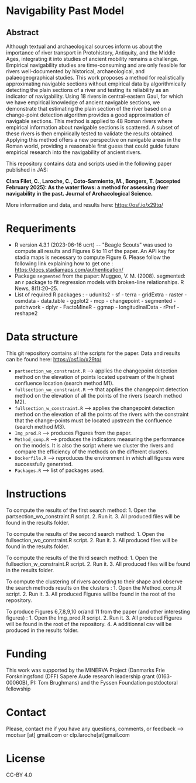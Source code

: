 # Navigability Past Model

## Abstract 

Although textual and archaeological sources inform us about the importance of river transport in Protohistory, Antiquity, and the Middle Ages, integrating it into studies of ancient mobility remains a challenge. Empirical navigability studies are time-consuming and are only feasible for rivers well-documented by historical, archaeological, and palaeogeographical studies. This work proposes a method for realistically approximating navigable sections without empirical data by algorithmically detecting the plain sections of a river and testing its reliability as an indicator of navigability. Using 18 rivers in central-eastern Gaul, for which we have empirical knowledge of ancient navigable sections, we demonstrate that estimating the plain section of the river based on a change-point detection algorithm provides a good approximation of navigable sections. This method is applied to 48 Roman rivers where empirical information about navigable sections is scattered. A subset of these rivers is then empirically tested to validate the results obtained.
Applying this method offers a new perspective on navigable areas in the Roman world, providing a reasonable first guess that could guide future empirical research into the navigability of ancient rivers.

This repository contains data and scripts used in the following paper published in JAS:

**Clara Filet, C., Laroche, C., Coto-Sarmiento, M., Bongers, T. (accepted February 2025):  As the water flows: a method for assessing river navigability in the past. Journal of Archaeological Science.**

More information and data, and results here: https://osf.io/x29tq/


# Requeriments

* R version 4.3.1 (2023-06-16 ucrt) -- "Beagle Scouts" was used to compute all results and Figures 6 to 11 of the paper. An API key for stadia maps is necessary to compute Figure 6. Please follow the following link explaining how to get one : https://docs.stadiamaps.com/authentication/
* Package `segmented` from the paper: Muggeo, V. M. (2008). segmented: an r package to fit regression models with broken-line relationships. R News, 8(1):20–25.
* List of required R packages : - udunits2 - sf - terra - gridExtra - raster - osmdata - data.table - ggplot2 - mcp - changepoint - segmented - patchwork - dplyr - FactoMineR - ggmap - longitudinalData - rPref - reshape2

# Data structure

This git repository contains all the scripts for the paper. Data and results can be found here: https://osf.io/x29tq/

* `partsection_wo_constraint.R` --> applies the changepoint detection method on the elevation of points located upstream of the highest confluence location (search method M1). 
* `fullsection_wo_constraint.R` --> that applies the changepoint detection method on the elevation of all the points of the rivers (search method M2).
* `fullsection_w_constraint.R` --> applies the changepoint detection method on the elevation of all the points of the rivers with the constraint that the change-points must be located upstream the confluence (search method M3).
* `Img_prod.R` --> produces Figures from the paper.
* `Method_comp.R` --> produces the indicators measuring the performance on the models. It is also the script where we cluster the rivers and compare the efficiency of the methods on the different clusters.
* `Dockerfile.R` --> reproduces the environment in which all figures were successfully generated.
* `Packages.R` --> list of packages used. 


# Instructions


To compute the results of the first search method: 1. Open the partsection_wo_constraint.R script. 2. Run it. 3. All produced files will be found in the results folder.

To compute the results of the second search method: 1. Open the fullsection_wo_constraint.R script. 2. Run it. 3. All produced files will be found in the results folder.

To compute the results of the third search method: 1. Open the fullsection_w_constraint.R script. 2. Run it. 3. All produced files will be found in the results folder.

To compute the clustering of rivers according to their shape and observe the search methods results on the clusters : 1. Open the Method_comp.R script. 2. Run it. 3. All produced Figures will be found in the root of the repository.

To produce Figures 6,7,8,9,10 or/and 11 from the paper (and other interesting figures) : 1. Open the Img_prod.R script. 2. Run it. 3. All produced Figures will be found in the root of the repository. 4. A additionnal csv will be produced in the results folder. 


# Funding

This work was supported by the MINERVA Project (Danmarks Frie Forskningsfond (DFF) Sapere Aude research leadership grant (0163-00060B), PI: Tom Brughmans) and the Fyssen Foundation postdoctoral fellowship

# Contact

Please, contact me if you have any questions, comments, or feedback --> mcotsar [at] gmail.com or clp.laroche[at]gmail.com

# License
CC-BY 4.0






